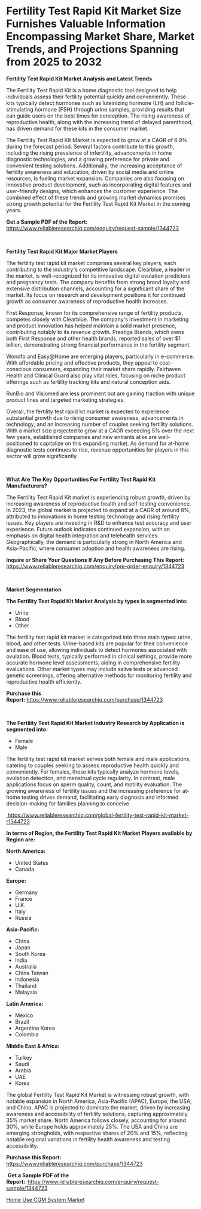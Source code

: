 <p><h1>Fertility Test Rapid Kit Market Size Furnishes Valuable Information Encompassing Market Share, Market Trends, and Projections Spanning from 2025 to 2032</h1></p><p><strong>Fertility Test Rapid Kit Market Analysis and Latest Trends</strong></p>
<p><p>The Fertility Test Rapid Kit is a home diagnostic tool designed to help individuals assess their fertility potential quickly and conveniently. These kits typically detect hormones such as luteinizing hormone (LH) and follicle-stimulating hormone (FSH) through urine samples, providing results that can guide users on the best times for conception. The rising awareness of reproductive health, along with the increasing trend of delayed parenthood, has driven demand for these kits in the consumer market.</p><p>The Fertility Test Rapid Kit Market is expected to grow at a CAGR of 6.9% during the forecast period. Several factors contribute to this growth, including the rising prevalence of infertility, advancements in home diagnostic technologies, and a growing preference for private and convenient testing solutions. Additionally, the increasing acceptance of fertility awareness and education, driven by social media and online resources, is fueling market expansion. Companies are also focusing on innovative product development, such as incorporating digital features and user-friendly designs, which enhances the customer experience. The combined effect of these trends and growing market dynamics promises strong growth potential for the Fertility Test Rapid Kit Market in the coming years.</p></p>
<p><strong>Get a Sample PDF of the Report:&nbsp;</strong> <a href="https://www.reliableresearchiq.com/enquiry/request-sample/1344723?utm_campaign=2760&utm_medium=2&utm_source=Github&utm_content=ia&utm_term=04032025&utm_id=fertility-test-rapid-kit">https://www.reliableresearchiq.com/enquiry/request-sample/1344723</a></p>
<p>&nbsp;</p>
<p><strong>Fertility Test Rapid Kit Major Market Players</strong></p>
<p><p>The fertility test rapid kit market comprises several key players, each contributing to the industry's competitive landscape. Clearblue, a leader in the market, is well-recognized for its innovative digital ovulation predictors and pregnancy tests. The company benefits from strong brand loyalty and extensive distribution channels, accounting for a significant share of the market. Its focus on research and development positions it for continued growth as consumer awareness of reproductive health increases.</p><p>First Response, known for its comprehensive range of fertility products, competes closely with Clearblue. The company's investment in marketing and product innovation has helped maintain a solid market presence, contributing notably to its revenue growth. Prestige Brands, which owns both First Response and other health brands, reported sales of over $1 billion, demonstrating strong financial performance in the fertility segment.</p><p>Wondfo and Easy@Home are emerging players, particularly in e-commerce. With affordable pricing and effective products, they appeal to cost-conscious consumers, expanding their market share rapidly. Fairhaven Health and Clinical Guard also play vital roles, focusing on niche product offerings such as fertility tracking kits and natural conception aids.</p><p>RunBio and Visiomed are less prominent but are gaining traction with unique product lines and targeted marketing strategies.</p><p>Overall, the fertility test rapid kit market is expected to experience substantial growth due to rising consumer awareness, advancements in technology, and an increasing number of couples seeking fertility solutions. With a market size projected to grow at a CAGR exceeding 5% over the next few years, established companies and new entrants alike are well-positioned to capitalize on this expanding market. As demand for at-home diagnostic tests continues to rise, revenue opportunities for players in this sector will grow significantly.</p></p>
<p>&nbsp;</p>
<p><strong>What Are The Key Opportunities For Fertility Test Rapid Kit Manufacturers?</strong></p>
<p><p>The Fertility Test Rapid Kit market is experiencing robust growth, driven by increasing awareness of reproductive health and self-testing convenience. In 2023, the global market is projected to expand at a CAGR of around 8%, attributed to innovations in home testing technology and rising fertility issues. Key players are investing in R&D to enhance test accuracy and user experience. Future outlook indicates continued expansion, with an emphasis on digital health integration and telehealth services. Geographically, the demand is particularly strong in North America and Asia-Pacific, where consumer adoption and health awareness are rising.</p></p>
<p><strong>Inquire or Share Your Questions If Any Before Purchasing This Report:</strong> <a href="https://www.reliableresearchiq.com/enquiry/pre-order-enquiry/1344723?utm_campaign=2760&utm_medium=2&utm_source=Github&utm_content=ia&utm_term=04032025&utm_id=fertility-test-rapid-kit">https://www.reliableresearchiq.com/enquiry/pre-order-enquiry/1344723</a></p>
<p>&nbsp;</p>
<p><strong>Market Segmentation</strong></p>
<p><strong>The Fertility Test Rapid Kit Market Analysis by types is segmented into:</strong></p>
<p><ul><li>Urine</li><li>Blood</li><li>Other</li></ul></p>
<p><p>The fertility test rapid kit market is categorized into three main types: urine, blood, and other tests. Urine-based kits are popular for their convenience and ease of use, allowing individuals to detect hormones associated with ovulation. Blood tests, typically performed in clinical settings, provide more accurate hormone level assessments, aiding in comprehensive fertility evaluations. Other market types may include saliva tests or advanced genetic screenings, offering alternative methods for monitoring fertility and reproductive health efficiently.</p></p>
<p><strong>Purchase this Report:&nbsp;</strong><a href="https://www.reliableresearchiq.com/purchase/1344723?utm_campaign=2760&utm_medium=2&utm_source=Github&utm_content=ia&utm_term=04032025&utm_id=fertility-test-rapid-kit">https://www.reliableresearchiq.com/purchase/1344723</a></p>
<p>&nbsp;</p>
<p><strong>The Fertility Test Rapid Kit Market Industry Research by Application is segmented into:</strong></p>
<p><ul><li>Female</li><li>Male</li></ul></p>
<p><p>The fertility test rapid kit market serves both female and male applications, catering to couples seeking to assess reproductive health quickly and conveniently. For females, these kits typically analyze hormone levels, ovulation detection, and menstrual cycle regularity. In contrast, male applications focus on sperm quality, count, and motility evaluation. The growing awareness of fertility issues and the increasing preference for at-home testing drives demand, facilitating early diagnosis and informed decision-making for families planning to conceive.</p></p>
<p><a href="https://www.reliableresearchiq.com/global-fertility-test-rapid-kit-market-r1344723?utm_campaign=2760&utm_medium=2&utm_source=Github&utm_content=ia&utm_term=04032025&utm_id=fertility-test-rapid-kit">&nbsp;https://www.reliableresearchiq.com/global-fertility-test-rapid-kit-market-r1344723</a></p>
<p><strong>In terms of Region, the Fertility Test Rapid Kit Market Players available by Region are:</strong></p>
<p>
    <p> <strong> North America: </strong>
        <ul>
            <li>United States</li>
            <li>Canada</li>
        </ul>
        </p> 
    <p> <strong> Europe: </strong>
        <ul>
            <li>Germany</li>
            <li>France</li>
            <li>U.K.</li>
            <li>Italy</li>
            <li>Russia</li>
        </ul>
        </p> 
    <p> <strong> Asia-Pacific: </strong>
        <ul>
            <li>China</li>
            <li>Japan</li>
            <li>South Korea</li>
            <li>India</li>
            <li>Australia</li>
            <li>China Taiwan</li>
            <li>Indonesia</li>
            <li>Thailand</li>
            <li>Malaysia</li>
        </ul>
        </p> 
    <p> <strong> Latin America: </strong>
        <ul>
            <li>Mexico</li>
            <li>Brazil</li>
            <li>Argentina Korea</li>
            <li>Colombia</li>
        </ul>
        </p> 
    <p> <strong> Middle East & Africa: </strong>
        <ul>
            <li>Turkey</li>
            <li>Saudi</li>
            <li>Arabia</li>
            <li>UAE</li>
            <li>Korea</li>
        </ul>
    </p>
    </p>
<p><p>The global Fertility Test Rapid Kit Market is witnessing robust growth, with notable expansion in North America, Asia-Pacific (APAC), Europe, the USA, and China. APAC is projected to dominate the market, driven by increasing awareness and accessibility of fertility solutions, capturing approximately 35% market share. North America follows closely, accounting for around 30%, while Europe holds approximately 25%. The USA and China are emerging strongholds, with respective shares of 20% and 15%, reflecting notable regional variations in fertility health awareness and testing accessibility.</p></p>
<p><strong>Purchase this Report: </strong><a href="https://www.reliableresearchiq.com/purchase/1344723?utm_campaign=2760&utm_medium=2&utm_source=Github&utm_content=ia&utm_term=04032025&utm_id=fertility-test-rapid-kit">https://www.reliableresearchiq.com/purchase/1344723</a></p>
<p>&nbsp;<strong>Get a Sample PDF of the Report:&nbsp;&nbsp;</strong><a href="https://www.reliableresearchiq.com/enquiry/request-sample/1344723?utm_campaign=2760&utm_medium=2&utm_source=Github&utm_content=ia&utm_term=04032025&utm_id=fertility-test-rapid-kit">https://www.reliableresearchiq.com/enquiry/request-sample/1344723</a></p>
<p><strong></strong></p>
<p><p><a href="https://github.com/ngozudapshi/Market-Research-Report-List-1/blob/main/home-use-cgm-system-market.md?utm_campaign=2760&utm_medium=2&utm_source=Github&utm_content=ia&utm_term=04032025&utm_id=fertility-test-rapid-kit">Home Use CGM System Market</a></p></p>